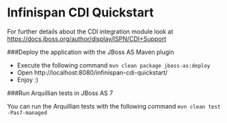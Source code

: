 Infinispan CDI Quickstart
=========================

For further details about the CDI integration module look at https://docs.jboss.org/author/display/ISPN/CDI+Support

###Deploy the application with the JBoss AS Maven plugin

* Execute the following command `mvn clean package jboss-as:deploy`
* Open http://localhost:8080/infinispan-cdi-quickstart/
* Enjoy :)

###Run Arquillian tests in JBoss AS 7

You can run the Arquillian tests with the following command `mvn clean test -Pas7-managed`
